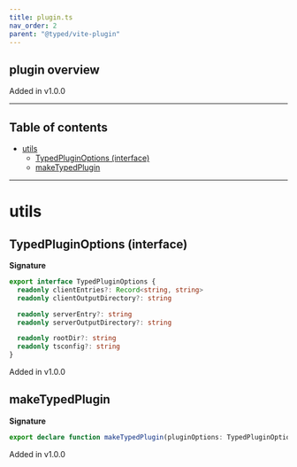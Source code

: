 ```yaml
---
title: plugin.ts
nav_order: 2
parent: "@typed/vite-plugin"
---
```


## plugin overview

Added in v1.0.0

---

<h2 class="text-delta">Table of contents</h2>

- [utils](#utils)
  - [TypedPluginOptions (interface)](#typedpluginoptions-interface)
  - [makeTypedPlugin](#maketypedplugin)

---

# utils

## TypedPluginOptions (interface)

**Signature**

```ts
export interface TypedPluginOptions {
  readonly clientEntries?: Record<string, string>
  readonly clientOutputDirectory?: string

  readonly serverEntry?: string
  readonly serverOutputDirectory?: string

  readonly rootDir?: string
  readonly tsconfig?: string
}
```

Added in v1.0.0

## makeTypedPlugin

**Signature**

```ts
export declare function makeTypedPlugin(pluginOptions: TypedPluginOptions): Array<PluginOption>
```

Added in v1.0.0
